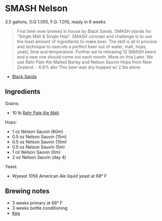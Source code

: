 # SMASH Nelson

3.5 gallons, O.G 1.055, F.G. 1.010, ready in 6 weeks

> First beer ever brewed in house by Black Sands. SMASH stands for "Single Malt
> & Single Hop". SMASH concept and challenge is to use the least amount of
> ingredients to make beer. The skill is all in process and technique to execute
> a perfect beer out of water, malt, hops, yeast, time and temperature. Further
> we're releasing 12 SMASH beers and a new one should come out each month. More
> on this Later. We use Rahr Pale Ale Malted Barley and Nelson Sauvin Hops from
> New Zealand. - 6.8% abv This beer was dry hopped w/ 2 lbs alone.

- [Black Sands](http://www.blacksandsbeer.com/recipes)

## Ingredients

Grains:

* 10 lb [Rahr Pale Ale Malt][rahr]

[rahr]: http://www.northernbrewer.com/rahr-white-wheat-malt

Hops:

* 1 oz Nelson Sauvin (60m)
* 0.5 oz Nelson Sauvin (15m)
* 0.5 oz Nelson Sauvin (10m)
* 0.5 oz Nelson Sauvin (5m)
* 1 oz Nelson Sauvin (0m)
* 2 oz Nelson Sauvin (day 4)


Yeast:

* Wyeast 1056 American Ale liquid yeast at 68° F

## Brewing notes

* 3 weeks primary at 68° F
* 3 weeks bottle conditioning
* [Keg]

[Keg]: ../procedures.md#keg
